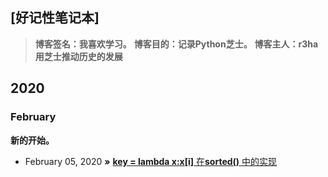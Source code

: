 ## [好记性笔记本]
> **博客签名：我喜欢学习。**
> **博客目的：记录Python芝士。**
> **博客主人：r3ha**
> **用芝士推动历史的发展**

## 2020
### February
**新的开始。**
* February 05, 2020 **»** [**key = lambda x:x[i]** 在**sorted()** 中的实现](https://github.com/r3ha/r3ha.github.io/issues/1)
